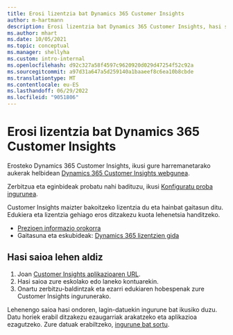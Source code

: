 ```yaml
---
title: Erosi lizentzia bat Dynamics 365 Customer Insights
author: m-hartmann
description: Erosi lizentzia bat Dynamics 365 Customer Insights, hasi saioa eta ezagutu aplikazioa.
ms.author: mhart
ms.date: 10/05/2021
ms.topic: conceptual
ms.manager: shellyha
ms.custom: intro-internal
ms.openlocfilehash: d92c327a58f4597c9620920d029d47254f52c92a
ms.sourcegitcommit: a97d31a647a5d259140a1baaeef8c6ea10b8cbde
ms.translationtype: MT
ms.contentlocale: eu-ES
ms.lasthandoff: 06/29/2022
ms.locfileid: "9051806"
---
```

# <a name="purchase-a-license-of-dynamics-365-customer-insights"></a>Erosi lizentzia bat Dynamics 365 Customer Insights

Erosteko Dynamics 365 Customer Insights, ikusi gure harremanetarako aukerak helbidean [Dynamics 365 Customer Insights webgunea](https://dynamics.microsoft.com/ai/customer-insights/).

Zerbitzua eta eginbideak probatu nahi badituzu, ikusi [Konfiguratu proba ingurunea](trial-signup.md).

Customer Insights maizter bakoitzeko lizentzia du eta hainbat gaitasun ditu. Edukiera eta lizentzia gehiago eros ditzakezu kuota lehenetsia handitzeko.
- [Prezioen informazio orokorra](https://dynamics.microsoft.com/ai/customer-insights/pricing/)
- Gaitasuna eta eskubideak: [Dynamics 365 lizentzien gida](https://go.microsoft.com/fwlink/?LinkId=866544)

## <a name="sign-in-for-the-first-time"></a>Hasi saioa lehen aldiz

1. Joan [Customer Insights aplikazioaren URL](https://home.ci.ai.dynamics.com).
1. Hasi saioa zure eskolako edo laneko kontuarekin.
1. Onartu zerbitzu-baldintzak eta ezarri edukiaren hobespenak zure Customer Insights ingurunerako.

Lehenengo saioa hasi ondoren, lagin-datuekin ingurune bat ikusiko duzu. Datu horiek erabil ditzakezu ezaugarriak arakatzeko eta aplikazioa ezagutzeko. Zure datuak erabiltzeko, [ingurune bat sortu](create-environment.md).
